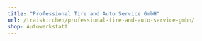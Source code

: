 ```yaml
---
title: "Professional Tire and Auto Service GmbH"
url: /traiskirchen/professional-tire-and-auto-service-gmbh/
shop: Autowerkstatt
---
```

